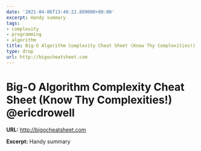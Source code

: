 ```yaml
---
date: '2021-04-06T13:40:22.809000+00:00'
excerpt: Handy summary
tags:
- complexity
- programming
- algorithm
title: Big-O Algorithm Complexity Cheat Sheet (Know Thy Complexities!) @ericdrowell
type: drop
url: http://bigocheatsheet.com
---
```


# Big-O Algorithm Complexity Cheat Sheet (Know Thy Complexities!) @ericdrowell

**URL:** http://bigocheatsheet.com

**Excerpt:** Handy summary
